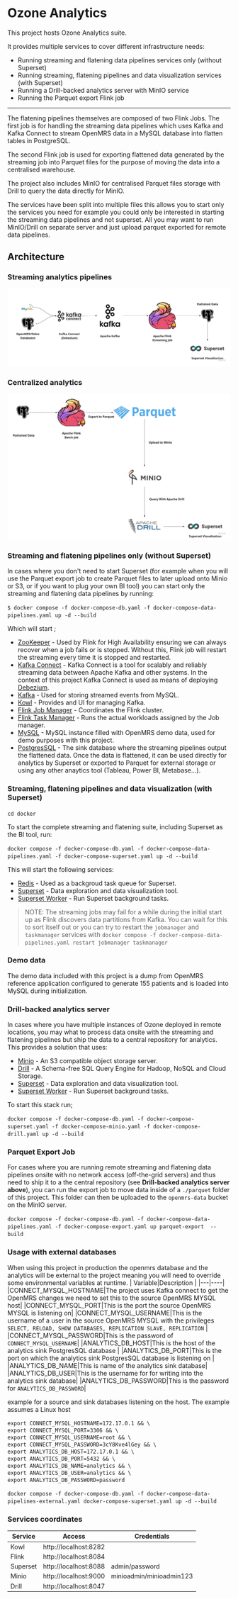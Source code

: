# Ozone Analytics
This project hosts Ozone Analytics suite.

It provides multiple services to cover different infrastructure needs:

- Running streaming and flatening data pipelines services only (without Superset)
- Running streaming, flatening pipelines and data visualization services (with Superset)
- Running a Drill-backed analytics server with MinIO service
- Running the Parquet export Flink job

---
The flatening pipelines themselves are composed of two Flink Jobs.
The first job is for handling the streaming data pipelines which uses Kafka and Kafka Connect to stream OpenMRS data in a MySQL database into flatten tables in PostgreSQL.

The second Flink job is used for exporting flattened data generated by the streaming job into Parquet files for the purpose of moving the data into a centralised warehouse.

The project also includes MinIO for centralised Parquet files storage with Drill to query the data directly for MinIO.

The services have been split into multiple files this allows you to start only the services you need for example you could only be interested in starting the streaming data pipelines and not superset. All you may want to run  MinIO/Drill on separate server and just upload  parquet exported for remote data pipelines.

## Architecture

### Streaming analytics pipelines

![Streaming](readme/Streaming.jpg)

### Centralized analytics
![Centralized](readme/Centralized.jpg)


### Streaming and flatening pipelines only (without Superset)
In cases where you don't need to start Superset (for example when you will use the Parquet export  job to create Parquet files to later upload onto Minio or S3, or if you want to plug your own BI tool) you can start only the streaming and flatening data pipelines by running:

`$ docker compose -f docker-compose-db.yaml -f docker-compose-data-pipelines.yaml up -d --build`

Which will start ;

* [ZooKeeper](https://zookeeper.apache.org/ "ZooKeeper") - Used by Flink for High Availability ensuring we can always recover when a job fails or is stopped. Without this, Flink job will restart the streaming every time it is stopped and restarted.
* [Kafka Connect](https://docs.confluent.io/platform/current/connect/ "Kafka Connect")  - Kafka Connect is a tool for scalably and reliably streaming data between Apache Kafka and other systems. In the context of this project Kafka Connect is used as means of deploying [Debezium](https://debezium.io/documentation/reference/stable/architecture.html "Debezium").
* [Kafka](https://kafka.apache.org/ "Kafka") - Used for storing streamed events from MySQL.
* [Kowl](https://github.com/redpanda-data/kowl "Kowl") - Provides and UI for managing Kafka.
* [Flink Job Manager](https://nightlies.apache.org/flink/flink-docs-master/docs/internals/job_scheduling/ "Flink Job Manager") - Coordinates the Flink cluster.
* [Flink Task Manager](https://nightlies.apache.org/flink/flink-docs-master/docs/internals/task_lifecycle/ "Flink Task Manager") - Runs the actual workloads assigned by the Job manager.
* [MySQL](https://www.mysql.com/ "MySQL") - MySQL instance filled with OpenMRS demo data, used for demo purposes with this project.
* [PostgresSQL](https://www.postgresql.org/ "PostgresSQL") - The sink database where the streaming pipelines output the flattened data. Once the data is flattened, it can be used directly for analytics by Superset or exported to Parquet for external storage or using any other anaytics tool (Tableau, Power BI, Metabase...).

###  Streaming, flatening pipelines and data visualization (with Superset)
`cd docker `

To start the complete streaming and flatening suite, including Superset as the BI tool, run:

`docker compose -f docker-compose-db.yaml -f docker-compose-data-pipelines.yaml -f docker-compose-superset.yaml up -d --build`

This will start the following services:

* [Redis](https://redis.io/ "Redis") - Used as a backgroud task queue for Superset.
* [Superset](https://superset.apache.org/ "Superset") - Data exploration and data visualization tool.
* [Superset Worker](https://superset.apache.org/docs/intro "Superset Worker") - Run Superset background tasks.


> NOTE: The streaming jobs may fail for a while during the initial start up as Flink discovers data partitions from Kafka. You can wait for this to sort itself out or you can try to restart the `jobmanager` and `taskmanager` services with `docker compose -f docker-compose-data-pipelines.yaml restart jobmanager taskmanager`

### Demo data

The demo data included with this project is a dump from OpenMRS reference application configured to generate 155 patients and is loaded into MySQL during initialization.

### Drill-backed analytics server

In cases where you have multiple instances of Ozone deployed in remote locations, you may what to process data onsite with the streaming and flatening pipelines but ship the data to a central repository for analytics. This provides a solution that uses:
* [Minio](https://min.io/ "Minio") - An S3 compatible object storage server.
* [Drill](https://drill.apache.org/ "Drill") - A Schema-free SQL Query Engine for Hadoop, NoSQL and Cloud Storage.
* [Superset](https://superset.apache.org/ "Superset") - Data exploration and data visualization tool.
* [Superset Worker](https://superset.apache.org/docs/intro "Superset Worker") - Run Superset background tasks.

To start this stack run;

`docker compose -f docker-compose-db.yaml -f docker-compose-superset.yaml -f docker-compose-minio.yaml -f docker-compose-drill.yaml up -d --build`

### Parquet Export Job
For cases where you are running remote streaming and flatening data pipelines onsite with no network access (off-the-grid servers) and thus need to ship it to a the central repository (see **Drill-backed analytics server above**), you can run the export job to move data inside of a `./parquet`  folder of this project. This folder can then be uploaded  to the `openmrs-data` bucket on the MinIO server.

`docker compose -f docker-compose-db.yaml -f docker-compose-data-pipelines.yaml -f docker-compose-export.yaml up parquet-export  --build`

### Usage with external databases

When using this project in production the openmrs database and the analytics will be external to the project meaning you will need to override some environmental variables at runtime.
| Variable|Description |
|---|----|
|CONNECT_MYSQL_HOSTNAME|The project uses Kafka connect to get the OpenMRS changes we need to set this to the source OpenMRS MYSQL host|
|CONNECT_MYSQL_PORT|This is the port the source OpenMRS MYSQL is listening on|
|CONNECT_MYSQL_USERNAME|This is the username of a user in the source  OpenMRS MYSQL with the privileges `SELECT, RELOAD, SHOW DATABASES, REPLICATION SLAVE, REPLICATION` |
|CONNECT_MYSQL_PASSWORD|This is the password of `CONNECT_MYSQL_USERNAME`|
|ANALYTICS_DB_HOST|This is the host of the analytics sink PostgresSQL database |
|ANALYTICS_DB_PORT|This is the port on which the analytics sink PostgresSQL database is listening on |
|ANALYTICS_DB_NAME|This is name of the analytics sink database|
|ANALYTICS_DB_USER|This is the username for for writing into the analytics sink database|
|ANALYTICS_DB_PASSWORD|This is the password for `ANALYTICS_DB_PASSWORD`|

example for a source and sink databases listening on the host. The example assumes a Linux host

```
export CONNECT_MYSQL_HOSTNAME=172.17.0.1 && \
export CONNECT_MYSQL_PORT=3306 && \
export CONNECT_MYSQL_USERNAME=root && \
export CONNECT_MYSQL_PASSWORD=3cY8Kve4lGey && \
export ANALYTICS_DB_HOST=172.17.0.1 && \
export ANALYTICS_DB_PORT=5432 && \
export ANALYTICS_DB_NAME=analytics && \
export ANALYTICS_DB_USER=analytics && \
export ANALYTICS_DB_PASSWORD=password
```

`docker compose -f docker-compose-db.yaml -f docker-compose-data-pipelines-external.yaml docker-compose-superset.yaml up -d --build`

### Services coordinates
| Service  |   Access| Credentials|
| ------------ | ------------ |------------ |
| Kowl  |  http://localhost:8282 | |
| Flink  |  http://localhost:8084 | |
| Superset  | http://localhost:8088  | admin/password|
| Minio   | http://localhost:9000   |minioadmin/minioadmin123|
| Drill  |  http://localhost:8047 | |
